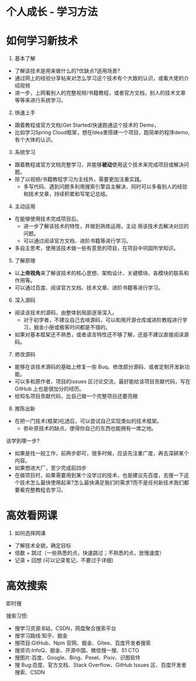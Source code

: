 # 个人成长 - 学习方法

# 如何学习新技术

1. 基本了解

* 了解该技术是用来做什么的?优缺点?适用场景?
* 通过网上的经验分享帖来对怎么学习这个技术有个大致的认识，或看大佬的介绍视频
* 进一步，上网看别人的完整视频/书籍教程，或者官方文档，别人的技术文章等等来进行系统学习。

2. 快速上手

* 跟着教程或官方文档(Get Started)快速跑通这个技术的 Demo，
* 比如学习Spring Cloud框架，想在Idea里搭建一个项目，跑简单的程序demo, 有个大体的认识。

3. 系统学习

* 跟着教程或官方文档完整学习，并能够**被动**使用这个技术来完成项目或解决问题。
* 除了以视频/书籍教程学习为主线外，需要更加注重实践。
    * 多写代码、遇到问题多利用搜索引擎自主解决、同时可以多看别人的经验和技术文章，持续积累和写笔记总结。

4. 主动运用

* 在能够使用技术完成项目后。
    * 进一步了解该技术的特性，并做到熟练运用，主动 用该技术去解决对应的问题。
    * 可以通过阅读官方文档、进阶书籍等进行学习。
* 多自主思考，使用该技术做一些有意思的项目，在项目中巩固所学知识。

5. 了解原理

* 以**上帝视角**来了解该技术的核心思想、架构设计、关键模块、各模块的联系和作用等。
* 可以通过百度、阅读官方文档、技术文章、进阶书籍等进行学习。

6. 深入源码

* 阅读该技术的源码，由整体到局部逐渐深入。
    * 对于初学者，不建议自己去啃源码，可以和用开源仓库或进阶教程进行学习，掘金小册或极客时间都是不错的。
* 如果对基本框架还不熟悉，或者语言特性还不够了解，还是不建议直接阅读源码。

7. 修改源码

* 能够在该技术源码的基础上修复一些 Buq、修改部分源码、或者定制开发新功能。
* 可以多和原作者、项目的issues 区讨论交流，最好能给该项目贡献代码，写在 GitHub 上也是很加分的经历。
* 给知名项目贡献代码，比自己做一个完整项目还要亮眼

8. 推陈出新

* 在把一门技术(框架)吃透后，可以尝试自己实现类似的技术框架。
    * 弥补原技术的缺点，使得你自己的东西也能拥有一席之地。

该学到哪一步?

* 如果是找一般工作，前两步即可，很多时候，应该先注重广度，再去深耕某个内容。
* 如果想进大厂，至少完成前四步
* 在做项目时，如果需要用到某个没学过的技术，也是建议先百度，去搜一下这个技术怎么最快使用起来?怎么最快满足我们的需求?而不是任何新技术我们都要看完整教程去学习。

# 高效看网课

1. 如何选择网课

* 了解技术全貌，确定目标
* 倍数 + 跳过（一些熟悉的点，快速跳过；不熟悉的点，放慢速度）
* 记录 + 回想 (可以记录笔记，不要过于详细)


# 高效搜索

即时搜

搜索习惯:

* 搜学习资源:B站，CSDN，网盘聚合搜索平台
* 搜学习路线:知乎、掘金
* 搜项目:GitHub、Npm 官网、掘金、Gitee、百度开发者搜索
* 搜资讯:InfoQ、掘金、开源中国、微信搜一搜、51 CTO
* 搜图片:百度、Google、Bing、Pexel、Pixiv、识图软件
* 搜 Bug:百度、官方文档、Stack Overflow、GitHub Issues 区、百度开发者搜索、CSDN
